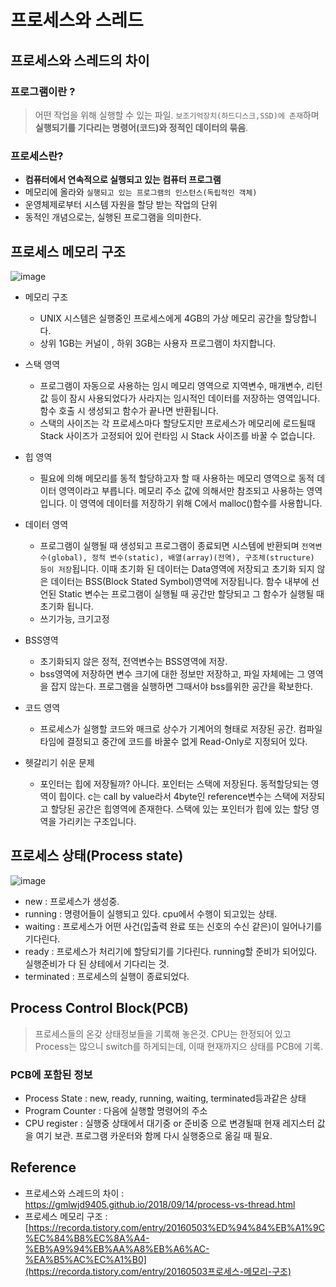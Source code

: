 # 프로세스와 스레드

## 프로세스와 스레드의 차이

### 프로그램이란 ?

> 어떤 작업을 위해 실행할 수 있는 파일. `보조기억장치(하드디스크,SSD)에 존재`하며 **실행되기를 기다리는 명령어(코드)와 정적인 데이터의 묶음**.

### 프로세스란?

* **컴퓨터에서 연속적으로 실행되고 있는 컴퓨터 프로그램**
* 메모리에 올라와 `실행되고 있는 프로그램의 인스턴스(독립적인 객체)`
* 운영체제로부터 시스템 자원을 할당 받는 작업의 단위
* 동적인 개념으로는, 실행된 프로그램을 의미한다.



## 프로세스 메모리 구조

![image](https://user-images.githubusercontent.com/36303777/67484228-95362800-f6a2-11e9-9712-b03ecad3e45b.png)

* 메모리 구조 
  * UNIX 시스템은 실행중인 프로세스에게 4GB의 가상 메모리 공간을 할당합니다.
  * 상위 1GB는 커널이 , 하위 3GB는 사용자 프로그램이 차지합니다.
* 스택 영역
  * 프로그램이 자동으로 사용하는 임시 메모리 영역으로 지역변수, 매개변수, 리턴 값 등이 잠시 사용되었다가 사라지는 임시적인 데이터를 저장하는 영역입니다. 함수 호출 시 생성되고 함수가 끝나면 반환됩니다. 
  * 스택의 사이즈는 각 프로세스마다 할당도지만 프로세스가 메모리에 로드될때 Stack 사이즈가 고정되어 있어 런타임 시 Stack 사이즈를 바꿀 수 없습니다. 
* 힙 영역
  * 필요에 의해 메모리를 동적 할당하고자 할 때 사용하는 메모리 영역으로 동적 데이터 영역이라고 부릅니다.  메모리 주소 값에 의해서만 참조되고 사용하는 영역입니다. 이 영역에 데이터를 저장하기 위해 C에서 malloc()함수를 사용합니다.
* 데이터 영역
  * 프로그램이 실행될 때 생성되고 프로그램이 종료되면 시스템에 반환되며 `전역변수(global), 정적 변수(static), 배열(array)(전역), 구조체(structure) 등이 저장`됩니다. 이때 초기화 된 데이터는 Data영역에 저장되고 초기화 되지 않은 데이터는 BSS(Block Stated Symbol)영역에 저장됩니다. 함수 내부에 선언된 Static 변수는 프로그램이 실행될 때 공간만 할당되고 그 함수가 실행될 때 초기화 됩니다.
  * 쓰기가능, 크기고정
* BSS영역
  * 초기화되지 않은 정적, 전역변수는 BSS영역에 저장.
  * bss영역에 저장하면 변수 크기에 대한 정보만 저장하고, 파일 자체에는 그 영역을 잡지 않는다. 프로그램을 실행하면 그때서야 bss를위한 공간을 확보한다.
* 코드 영역
  * 프로세스가 실행할 코드와 매크로 상수가 기계어의 형태로 저장된 공간. 컴파일 타임에 결정되고 중간에 코드를 바꿀수 없게 Read-Only로 지정되어 있다.

* 헷갈리기 쉬운 문제
  * 포인터는 힙에 저장될까? 아니다. 포인터는 스택에 저장된다. 동적할당되는 영역이 힙이다. c는 call by value라서 4byte인 reference변수는 스택에 저장되고 할당된 공간은 힙영역에 존재한다.  스택에 있는 포인터가 힙에 있는 할당 영역을 가리키는 구조입니다. 



## 프로세스 상태(Process state)

![image](https://user-images.githubusercontent.com/36303777/67491885-88b8cc00-f6b0-11e9-85db-dc8abff85469.png)

* new : 프로세스가 생성중.
* running : 명령어들이 실행되고 있다. cpu에서 수행이 되고있는 상태. 
* waiting : 프로세스가 어떤 사건(입출력 완료 또는 신호의 수신 같은)이 일어나기를 기다린다.
* ready : 프로세스가 처리기에 할당되기를 기다린다. running할 준비가 되어있다. 실행준비가 다 된 상테에서 기다리는 것.
* terminated : 프로세스의 실행이 종료되었다.



## Process Control Block(PCB)

> 프로세스들의 온갖 상태정보들을 기록해 놓은것. CPU는 한정되어 있고 Process는 많으니 switch를 하게되는데, 이때 현재까지으 상태를 PCB에 기록.

### PCB에 포함된 정보

* Process State : new, ready, running, waiting, terminated등과같은 상태
* Program Counter : 다음에 실행할 명령어의 주소
* CPU register : 실행중 상태에서 대기중 or 준비중 으로 변경될때 현재 레지스터 값을 여기 보관. 프로그램 카운터와 함께 다시 실행중으로 옮길 때 필요.



## Reference

* 프로세스와 스레드의 차이 : https://gmlwjd9405.github.io/2018/09/14/process-vs-thread.html
* 프로세스 메모리 구조 :  [https://recorda.tistory.com/entry/20160503%ED%94%84%EB%A1%9C%EC%84%B8%EC%8A%A4-%EB%A9%94%EB%AA%A8%EB%A6%AC-%EA%B5%AC%EC%A1%B0](https://recorda.tistory.com/entry/20160503프로세스-메모리-구조) 

